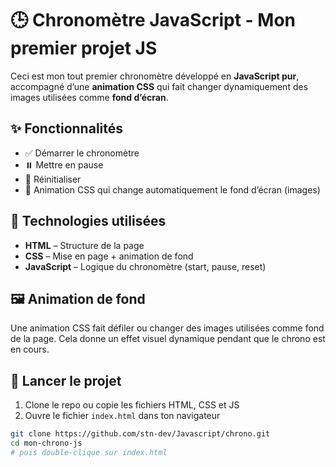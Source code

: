 # 🕒 Chronomètre JavaScript - Mon premier projet JS

Ceci est mon tout premier chronomètre développé en **JavaScript pur**, accompagné d’une **animation CSS** qui fait changer dynamiquement des images utilisées comme **fond d’écran**.

## ✨ Fonctionnalités

- ✅ Démarrer le chronomètre
- ⏸️ Mettre en pause
- 🔁 Réinitialiser
- 🎨 Animation CSS qui change automatiquement le fond d’écran (images)

## 🔧 Technologies utilisées

- **HTML** – Structure de la page
- **CSS** – Mise en page + animation de fond
- **JavaScript** – Logique du chronomètre (start, pause, reset)

## 🖼️ Animation de fond

Une animation CSS fait défiler ou changer des images utilisées comme fond de la page. Cela donne un effet visuel dynamique pendant que le chrono est en cours.

## 🚀 Lancer le projet

1. Clone le repo ou copie les fichiers HTML, CSS et JS
2. Ouvre le fichier `index.html` dans ton navigateur

```bash
git clone https://github.com/stn-dev/Javascript/chrono.git
cd mon-chrono-js
# puis double-clique sur index.html
```
